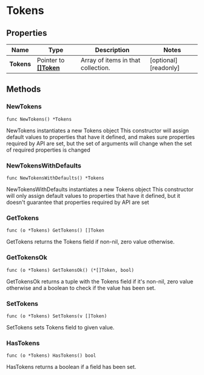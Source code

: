 # Tokens

## Properties

|Name | Type | Description | Notes|
|------------ | ------------- | ------------- | -------------|
|**Tokens** | Pointer to [**[]Token**](Token.md) | Array of items in that collection. | [optional] [readonly] |

## Methods

### NewTokens

`func NewTokens() *Tokens`

NewTokens instantiates a new Tokens object
This constructor will assign default values to properties that have it defined,
and makes sure properties required by API are set, but the set of arguments
will change when the set of required properties is changed

### NewTokensWithDefaults

`func NewTokensWithDefaults() *Tokens`

NewTokensWithDefaults instantiates a new Tokens object
This constructor will only assign default values to properties that have it defined,
but it doesn't guarantee that properties required by API are set

### GetTokens

`func (o *Tokens) GetTokens() []Token`

GetTokens returns the Tokens field if non-nil, zero value otherwise.

### GetTokensOk

`func (o *Tokens) GetTokensOk() (*[]Token, bool)`

GetTokensOk returns a tuple with the Tokens field if it's non-nil, zero value otherwise
and a boolean to check if the value has been set.

### SetTokens

`func (o *Tokens) SetTokens(v []Token)`

SetTokens sets Tokens field to given value.

### HasTokens

`func (o *Tokens) HasTokens() bool`

HasTokens returns a boolean if a field has been set.


